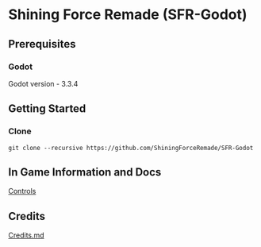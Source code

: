 # Shining Force Remade (SFR-Godot)

## Prerequisites
### Godot
Godot version - 3.3.4

## Getting Started
### Clone
```
git clone --recursive https://github.com/ShiningForceRemade/SFR-Godot
```

## In Game Information and Docs
[Controls](https://github.com/ShiningForceRemade/SFR-Godot/blob/main/Controls.md)

## Credits
[Credits.md](https://github.com/ShiningForceRemade/SFR-Godot/blob/main/Credits.md)
